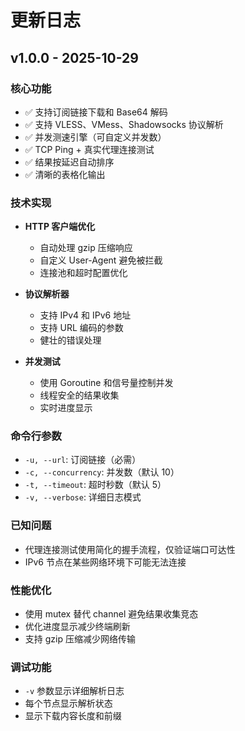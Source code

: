 # 更新日志

## v1.0.0 - 2025-10-29

### 核心功能
- ✅ 支持订阅链接下载和 Base64 解码
- ✅ 支持 VLESS、VMess、Shadowsocks 协议解析
- ✅ 并发测速引擎（可自定义并发数）
- ✅ TCP Ping + 真实代理连接测试
- ✅ 结果按延迟自动排序
- ✅ 清晰的表格化输出

### 技术实现
- **HTTP 客户端优化**
  - 自动处理 gzip 压缩响应
  - 自定义 User-Agent 避免被拦截
  - 连接池和超时配置优化
  
- **协议解析器**
  - 支持 IPv4 和 IPv6 地址
  - 支持 URL 编码的参数
  - 健壮的错误处理
  
- **并发测试**
  - 使用 Goroutine 和信号量控制并发
  - 线程安全的结果收集
  - 实时进度显示

### 命令行参数
- `-u, --url`: 订阅链接（必需）
- `-c, --concurrency`: 并发数（默认 10）
- `-t, --timeout`: 超时秒数（默认 5）
- `-v, --verbose`: 详细日志模式

### 已知问题
- 代理连接测试使用简化的握手流程，仅验证端口可达性
- IPv6 节点在某些网络环境下可能无法连接

### 性能优化
- 使用 mutex 替代 channel 避免结果收集竞态
- 优化进度显示减少终端刷新
- 支持 gzip 压缩减少网络传输

### 调试功能
- `-v` 参数显示详细解析日志
- 每个节点显示解析状态
- 显示下载内容长度和前缀
